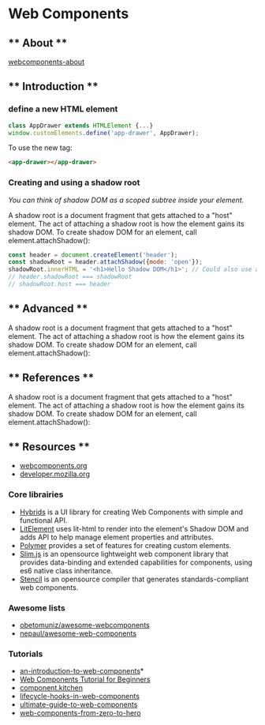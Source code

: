 # Web Components

<!-- tabs:start -->

## ** About **
[webcomponents-about](webcomponents-about.md ':include')

## ** Introduction **

### define a new HTML element

```js   
class AppDrawer extends HTMLElement {...}
window.customElements.define('app-drawer', AppDrawer);
```   
To use the new tag:
```html   
<app-drawer></app-drawer>
```

### Creating and using a shadow root
*You can think of shadow DOM as a scoped subtree inside your element.*

A shadow root is a document fragment that gets attached to a "host" element. The act of attaching a shadow root is how the element gains its shadow DOM. To create shadow DOM for an element, call element.attachShadow():

```js   
const header = document.createElement('header');
const shadowRoot = header.attachShadow({mode: 'open'});
shadowRoot.innerHTML = '<h1>Hello Shadow DOM</h1>'; // Could also use appendChild().
// header.shadowRoot === shadowRoot
// shadowRoot.host === header
```

## ** Advanced **
A shadow root is a document fragment that gets attached to a "host" element. The act of attaching a shadow root is how the element gains its shadow DOM. To create shadow DOM for an element, call element.attachShadow():


## ** References **
A shadow root is a document fragment that gets attached to a "host" element. The act of attaching a shadow root is how the element gains its shadow DOM. To create shadow DOM for an element, call element.attachShadow():


## ** Resources **
* [webcomponents.org](https://www.webcomponents.org/)
* [developer.mozilla.org](https://developer.mozilla.org/en-US/docs/Web/Web_Components)


### Core librairies
* [Hybrids](https://github.com/hybridsjs/hybrids) is a UI library for creating Web Components with simple and functional API.
* [LitElement](https://github.com/Polymer/lit-element) uses lit-html to render into the element's Shadow DOM and adds API to help manage element properties and attributes.
* [Polymer](https://www.polymer-project.org/) provides a set of features for creating custom elements.
* [Slim.js](http://slimjs.com/) is an opensource lightweight web component library that provides data-binding and extended capabilities for components, using es6 native class inheritance.
* [Stencil](https://stenciljs.com/) is an opensource compiler that generates standards-compliant web components.


### Awesome lists
* [obetomuniz/awesome-webcomponents](https://github.com/obetomuniz/awesome-webcomponents)
* [nepaul/awesome-web-components](https://github.com/nepaul/awesome-web-components)

### Tutorials
* [an-introduction-to-web-components](https://css-tricks.com/an-introduction-to-web-components/)*
* [Web Components Tutorial for Beginners](https://www.robinwieruch.de/web-components-tutorial)
* [component.kitchen](https://component.kitchen/tutorial)
* [lifecycle-hooks-in-web-components](https://ultimatecourses.com/blog/lifecycle-hooks-in-web-components)
* [ultimate-guide-to-web-components](https://ultimatecourses.com/blog/the-ultimate-guide-to-web-components)
* [web-components-from-zero-to-hero](https://dev.to/thepassle/web-components-from-zero-to-hero-4n4m)

<!-- tabs:end -->
